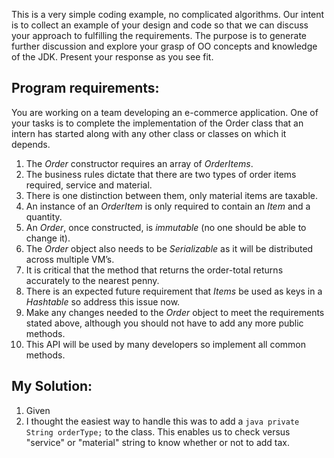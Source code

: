 This is a very simple coding example, no complicated algorithms. Our intent is to collect an example of your design and code so that we can discuss your approach to fulfilling the requirements. The purpose is to generate further discussion and explore your grasp of OO concepts and knowledge of the JDK. Present your response as you see fit.

## Program requirements:
 You are working on a team developing an e-commerce application. One of your tasks is to complete the implementation of the Order class that an intern has started along with any other class or classes on which it depends.

 1. The *Order* constructor requires an array of *OrderItems*.
 2. The business rules dictate that there are two types of order items required, service and material.
 3. There is one distinction between them, only material items are taxable.
 4. An instance of an *OrderItem* is only required to contain an *Item* and a quantity.
 5. An *Order*, once constructed, is _immutable_ (no one should be able to change it).
 6. The *Order* object also needs to be *Serializable* as it will be distributed across multiple VM’s.
 7. It is critical that the method that returns the order-total returns accurately to the nearest penny.
 8. There is an expected future requirement that *Items* be used as keys in a _Hashtable_ so address this issue now.
 9. Make any changes needed to the *Order* object to meet the requirements stated above, although you should not have to add any more public methods.
 10. This API will be used by many developers so implement all common methods.

 ## My Solution:
 1. Given
 2. I thought the easiest way to handle this was to add a ```java private String orderType;``` to the class. This enables us to check versus "service" or "material" string to know whether or not to add tax.